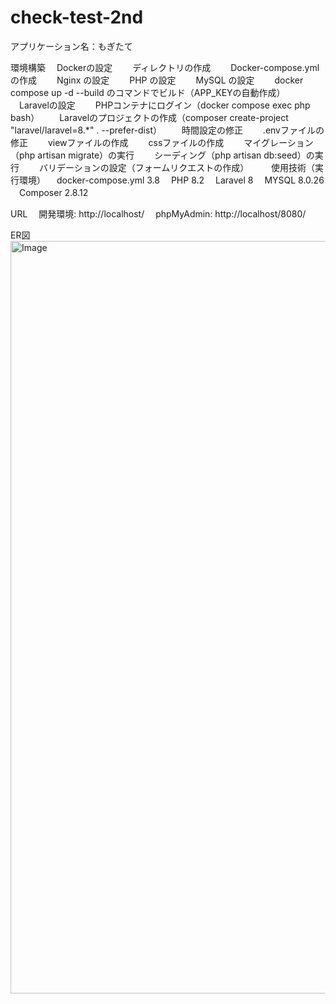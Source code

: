 # check-test-2nd
アプリケーション名：もぎたて

環境構築
　Dockerの設定
　　ディレクトリの作成
　　Docker-compose.yml の作成
　　Nginx の設定
　　PHP の設定
　　MySQL の設定
　　docker compose up -d --build のコマンドでビルド（APP_KEYの自動作成）
　Laravelの設定
　　PHPコンテナにログイン（docker compose exec php bash）
　　Laravelのプロジェクトの作成（composer create-project "laravel/laravel=8.*" . --prefer-dist）
　　時間設定の修正
　　.envファイルの修正
　　viewファイルの作成
　　cssファイルの作成
　　マイグレーション（php artisan migrate）の実行
　　シーディング（php artisan db:seed）の実行
　　バリデーションの設定（フォームリクエストの作成）
　　
使用技術（実行環境）
　docker-compose.yml 3.8
　PHP 8.2
　Laravel 8
　MYSQL 8.0.26
　Composer 2.8.12

URL
　開発環境: http://localhost/
　phpMyAdmin: http://localhost/8080/

ER図
<img width="2884" height="1204" alt="Image" src="https://github.com/user-attachments/assets/726be7e3-8080-4baa-8847-8b3684eb3967" />

